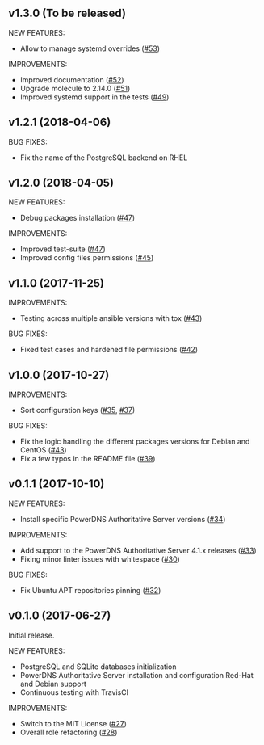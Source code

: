 ## v1.3.0 (To be released)

NEW FEATURES:
- Allow to manage systemd overrides ([\#53](https://github.com/PowerDNS/pdns-ansible/pull/53))

IMPROVEMENTS:
- Improved documentation ([\#52](https://github.com/PowerDNS/pdns-ansible/pull/52))
- Upgrade molecule to 2.14.0 ([\#51](https://github.com/PowerDNS/pdns-ansible/pull/51))
- Improved systemd support in the tests ([\#49](https://github.com/PowerDNS/pdns-ansible/pull/49))

## v1.2.1 (2018-04-06)

BUG FIXES:
- Fix the name of the PostgreSQL backend on RHEL

## v1.2.0 (2018-04-05)

NEW FEATURES:
- Debug packages installation ([\#47](https://github.com/PowerDNS/pdns-ansible/pull/47))

IMPROVEMENTS:
- Improved test-suite ([\#47](https://github.com/PowerDNS/pdns-ansible/pull/47))
- Improved config files permissions ([\#45](https://github.com/PowerDNS/pdns-ansible/pull/45))

## v1.1.0 (2017-11-25)

IMPROVEMENTS:
- Testing across multiple ansible versions with tox ([\#43](https://github.com/PowerDNS/pdns-ansible/pull/43))

BUG FIXES:
- Fixed test cases and hardened file permissions ([\#42](https://github.com/PowerDNS/pdns-ansible/pull/42))

## v1.0.0 (2017-10-27)

IMPROVEMENTS:
- Sort configuration keys ([\#35](https://github.com/PowerDNS/pdns-ansible/pull/35), [\#37](https://github.com/PowerDNS/pdns-ansible/pull/37))

BUG FIXES:
- Fix the logic handling the different packages versions for Debian and CentOS ([\#43](https://github.com/PowerDNS/pdns-ansible/pull/43))
- Fix a few typos in the README file ([\#39](https://github.com/PowerDNS/pdns-ansible/pull/39))

## v0.1.1 (2017-10-10)

NEW FEATURES:
- Install specific PowerDNS Authoritative Server versions ([\#34](https://github.com/PowerDNS/pdns-ansible/pull/34))

IMPROVEMENTS:
- Add support to the PowerDNS Authoritative Server 4.1.x releases ([\#33](https://github.com/PowerDNS/pdns-ansible/pull/33))
- Fixing minor linter issues with whitespace ([\#30](https://github.com/PowerDNS/pdns-ansible/pull/30))

BUG FIXES:
- Fix Ubuntu APT repositories pinning ([\#32](https://github.com/PowerDNS/pdns-ansible/pull/32))

## v0.1.0 (2017-06-27)

Initial release.

NEW FEATURES:
- PostgreSQL and SQLite databases initialization
- PowerDNS Authoritative Server installation and configuration Red-Hat and Debian support
- Continuous testing with TravisCI

IMPROVEMENTS:
- Switch to the MIT License ([\#27](https://github.com/PowerDNS/pdns-ansible/pull/27))
- Overall role refactoring ([\#28](https://github.com/PowerDNS/pdns-ansible/pull/28))
